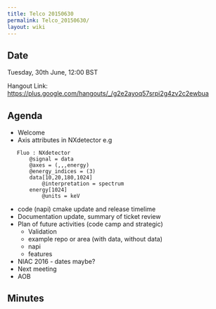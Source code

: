 ```yaml
---
title: Telco 20150630
permalink: Telco_20150630/
layout: wiki
---
```


Date
----

Tuesday, 30th June, 12:00 BST

Hangout Link:
<https://plus.google.com/hangouts/_/g2e2ayoq57srpi2g4zv2c2ewbua>

Agenda
------

-   Welcome
-   Axis attributes in NXdetector e.g

`   Fluo : NXdetector`  
`       @signal = data`  
`       @axes = (,,,energy)`  
`       @energy_indices = (3)`  
`       data[10,20,180,1024]`  
`           @interpretation = spectrum`  
`       energy[1024]`  
`           @units = keV`

-   code (napi) cmake update and release timelime
-   Documentation update, summary of ticket review
-   Plan of future activities (code camp and strategic)
    -   Validation
    -   example repo or area (with data, without data)
    -   napi
    -   features
-   NIAC 2016 - dates maybe?
-   Next meeting
-   AOB

Minutes
-------
